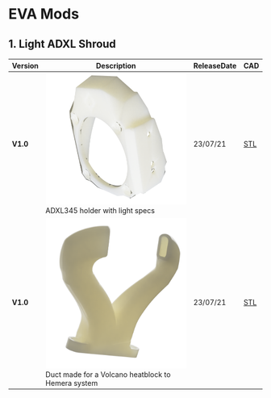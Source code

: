 # EVA Mods

## 1. Light ADXL Shroud

Version|Description|ReleaseDate|CAD|
-------------|-----------|-----------|-----------
**V1.0**|![alt text](/image/shroud1.png)<br> ADXL345 holder with light specs|23/07/21|[STL](https://github.com/FlorentBroise/BRS-Printers-Mod/tree/main/cad/shroudbrs.stl)
**V1.0**|![alt text](/image/Hemera_volc.png)<br> Duct made for a Volcano heatblock to Hemera system|23/07/21|[STL](https://github.com/FlorentBroise/BRS-Printers-Mod/tree/main/cad/Duct_volcano.3mf)

